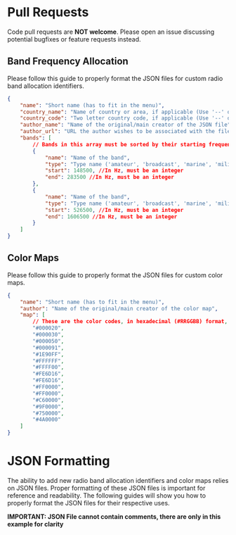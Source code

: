 # Pull Requests

Code pull requests are **NOT welcome**. Please open an issue discussing potential bugfixes or feature requests instead.

## Band Frequency Allocation 

Please follow this guide to properly format the JSON files for custom radio band allocation identifiers.

```json
{
    "name": "Short name (has to fit in the menu)",
    "country_name": "Name of country or area, if applicable (Use '--' otherwise)",
    "country_code": "Two letter country code, if applicable (Use '--' otherwise)",
    "author_name": "Name of the original/main creator of the JSON file",
    "author_url": "URL the author wishes to be associated with the file (personal website, GitHub, Twitter, etc)",
    "bands": [ 
        // Bands in this array must be sorted by their starting frequency
        {
            "name": "Name of the band",
            "type": "Type name ('amateur', 'broadcast', 'marine', 'military', or any type declared in config.json)",
            "start": 148500, //In Hz, must be an integer
            "end": 283500 //In Hz, must be an integer
        },
        {
            "name": "Name of the band",
            "type": "Type name ('amateur', 'broadcast', 'marine', 'military', or any type declared in config.json)",
            "start": 526500, //In Hz, must be an integer
            "end": 1606500 //In Hz, must be an integer
        }    
    ]
}
```

## Color Maps

Please follow this guide to properly format the JSON files for custom color maps.

```json
{
    "name": "Short name (has to fit in the menu)",
    "author": "Name of the original/main creator of the color map",
    "map": [
        // These are the color codes, in hexadecimal (#RRGGBB) format, for the custom color scales for the waterfall. They must be entered as strings, not integers, with the hashtag/pound-symbol proceeding the 6 digit number. 
        "#000020",
        "#000030",
        "#000050",
        "#000091",
        "#1E90FF",
        "#FFFFFF",
        "#FFFF00",
        "#FE6D16",
        "#FE6D16",
        "#FF0000",
        "#FF0000",
        "#C60000",
        "#9F0000",
        "#750000",
        "#4A0000"
    ]
}
```

# JSON Formatting

The ability to add new radio band allocation identifiers and color maps relies on JSON files. Proper formatting of these JSON files is important for reference and readability. The following guides will show you how to properly format the JSON files for their respective uses.

**IMPORTANT: JSON File cannot contain comments, there are only in this example for clarity**